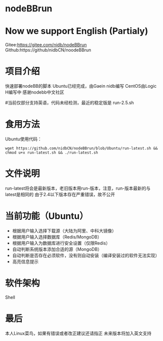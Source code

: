 # nodeBBrun

# Now we support English (Partialy)

Gitee:https://gitee.com/nidb/nodeBBrun
Github:https://github/nidbCN/noodeBBrun

# 项目介绍
快速部署nodeBB的脚本
Ubuntu已经完成，由Gaein nidb编写
CentOS由Logic H编写中
感谢nodebb中文社区

#当前仅部分支持英语，代码未经检测，最近的稳定版是 run-2.5.sh

# 食用方法

Ubuntu使用代码：

```
wget https://github.com/nidbCN/nodeBBrun/blob/Ubuntu/run-latest.sh && chmod u+x run-latest.sh && ./run-latest.sh
```

# 文件说明
run-latest将会是最新版本，老旧版本用run-版本，注意，run-版本最新的与latest是相同的
由于2.4以下版本存在严重错误，故不公开

# 当前功能（Ubuntu）

- 根据用户输入选择下载源（大陆为阿里、中科大镜像）
- 根据用户输入选择数据库（Redis/MongoDB）
- 根据用户输入为数据库进行安全设置（仅限Redis）
- 自动判断系统版本添加合适的源（MongoDB）
- 自动判断是否存在必须软件，没有则自动安装（编译安装过的软件无法实现）
- 高亮信息提示

# 软件架构
Shell

# 最后
本人Linux菜鸟，如果有错误或者改正建议还请指正
未来版本将加入英文支持
